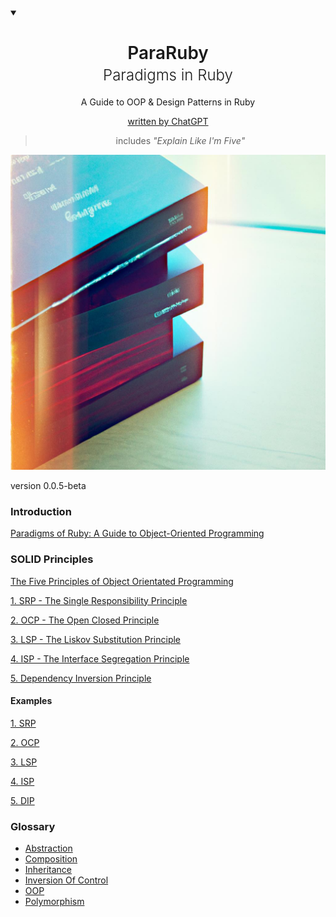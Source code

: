 <details open="">
  <summary></summary>
<div align="center" dir="auto">
  <h1 style="font-weight: 600" >ParaRuby <br><span style="font-weight: 300; font-size: 1.5rem ">Paradigms in Ruby</span> </h1>
<p>A Guide to OOP & Design Patterns in Ruby</p>

[written by ChatGPT](https://openai.com/blog/chatgpt/)

> includes _"Explain Like I'm Five"_

</div>
</details>

![img-FXChu5kHTlUoNr3QmzrZ89iC.jpg](images%2Fimg-FXChu5kHTlUoNr3QmzrZ89iC.jpg)

version 0.0.5-beta

### Introduction

[Paradigms of Ruby: A Guide to Object-Oriented Programming](01_PARA_RUBY%2F01_PARADIGMS_OF_RUBY.md)

### SOLID Principles

[The Five Principles of Object Orientated Programming](02_SOLID%2F00_THE_FIVE_PRINCIPLES.md)

[1. SRP - The Single Responsibility Principle](02_SOLID%2F01_SINGLE_RESPONSIBILITY_PRINCIPLE.md)

[2. OCP - The Open Closed Principle](02_SOLID%2F02_OPEN_CLOSED_PRINCIPLE.md)

[3. LSP - The Liskov Substitution Principle](02_SOLID%2F03_LISKOV_SUBSTITUTION_PRINCIPLE.md)

[4. ISP - The Interface Segregation Principle](02_SOLID%2F04_INTERFACE_SEGREGATION_PRINCIPLE.md)

[5. Dependency Inversion Principle](02_SOLID%2F05_DEPENDENCY_INVERSION_PRINCIPLE.md)

#### Examples

[1. SRP](02_SOLID%2FEXAMPLES%2F01_SRP.md)

[2. OCP](02_SOLID%2FEXAMPLES%2F02_OCP.md)

[3. LSP](02_SOLID%2FEXAMPLES%2F03_LSP.md)

[4. ISP](02_SOLID%2FEXAMPLES%2F04_ISP.md)

[5. DIP](02_SOLID%2FEXAMPLES%2F05_DIP.md)

### Glossary  

- [Abstraction](99_GLOSSARY%2FABSTRACTION.md)
- [Composition](99_GLOSSARY%2FCOMPOSITION.md)
- [Inheritance](99_GLOSSARY%2FINHERITANCE.md)
- [Inversion Of Control](99_GLOSSARY%2FINVERSION_OF_CONTROL.md)
- [OOP](99_GLOSSARY%2FOOP.md)
- [Polymorphism](99_GLOSSARY%2FPOLYMORPHISM.md)
